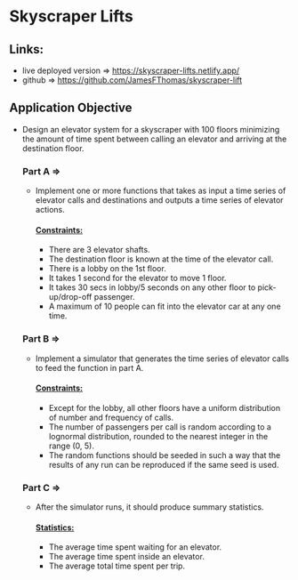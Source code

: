 # Skyscraper Lifts

## Links:

- live deployed version => https://skyscraper-lifts.netlify.app/
- github => https://github.com/JamesFThomas/skyscraper-lift

## Application Objective

- Design an elevator system for a skyscraper with 100 floors minimizing the amount of time spent between calling an elevator and arriving at the destination floor.

  ### Part A =>

  - Implement one or more functions that takes as input a time series of elevator calls and destinations and outputs a time series of elevator actions.
    #### <ins> Constraints: </ins>
    - There are 3 elevator shafts.
    - The destination floor is known at the time of the elevator call.
    - There is a lobby on the 1st floor.
    - It takes 1 second for the elevator to move 1 floor.
    - It takes 30 secs in lobby/5 seconds on any other floor to pick-up/drop-off passenger.
    - A maximum of 10 people can fit into the elevator car at any one time.

  ### Part B =>

  - Implement a simulator that generates the time series of elevator calls to feed the function in part A.
    #### <ins> Constraints: </ins>
    - Except for the lobby, all other floors have a uniform distribution of number and frequency of calls.
    - The number of passengers per call is random according to a lognormal distribution, rounded to the nearest integer in the range (0, 5).
    - The random functions should be seeded in such a way that the results of any run can be reproduced if the same seed is used.

  ### Part C =>

  - After the simulator runs, it should produce summary statistics.
    #### <ins> Statistics: </ins>
    - The average time spent waiting for an elevator.
    - The average time spent inside an elevator.
    - The average total time spent per trip.
